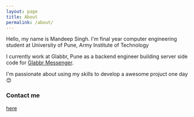 ```yaml
---
layout: page
title: About
permalink: /about/
---
```


Hello, my name is Mandeep Singh.
I'm final year computer engineering student at University of Pune, Army Institute of Technology

I currently work at Glabbr, Pune as a backend engineer building server side code for [Glabbr Messenger](https://play.google.com/store/apps/details?id=com.glabbr.messenger&hl=en).

I'm passionate about using my skills to develop a awesome projuct one day :blush:

### Contact me

[here](mailto:mandeepsinghshekhawat95@gmail.com)
